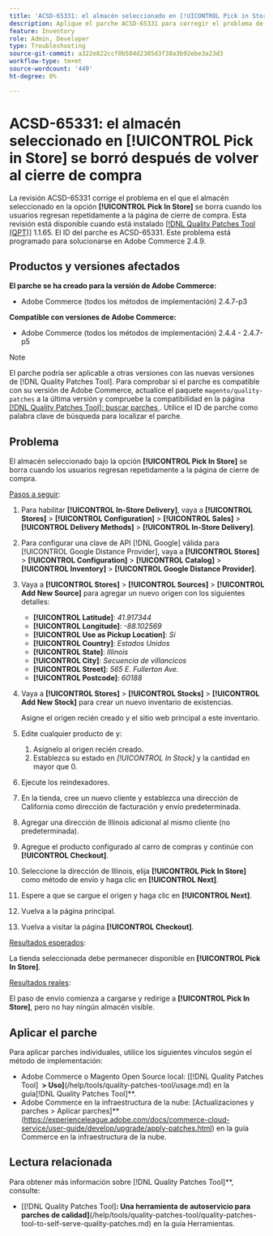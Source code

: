 ```yaml
---
title: 'ACSD-65331: el almacén seleccionado en [!UICONTROL Pick in Store] se borró después de volver al cierre de compra'
description: Aplique el parche ACSD-65331 para corregir el problema de Adobe Commerce en el que la opción [!UICONTROL Pick In Store] de la tienda seleccionada se borra cuando los usuarios regresan repetidamente a la página de cierre de compra.
feature: Inventory
role: Admin, Developer
type: Troubleshooting
source-git-commit: a322e822ccf0b584d2385d3f38a3b92ebe3a23d3
workflow-type: tm+mt
source-wordcount: '449'
ht-degree: 0%

---
```



# ACSD-65331: el almacén seleccionado en **[!UICONTROL Pick in Store]** se borró después de volver al cierre de compra

La revisión ACSD-65331 corrige el problema en el que el almacén seleccionado en la opción **[!UICONTROL Pick In Store]** se borra cuando los usuarios regresan repetidamente a la página de cierre de compra. Esta revisión está disponible cuando está instalado [[!DNL Quality Patches Tool (QPT)]](/help/tools/quality-patches-tool/quality-patches-tool-to-self-serve-quality-patches.md) 1.1.65. El ID del parche es ACSD-65331. Este problema está programado para solucionarse en Adobe Commerce 2.4.9.

## Productos y versiones afectados

**El parche se ha creado para la versión de Adobe Commerce:**

* Adobe Commerce (todos los métodos de implementación) 2.4.7-p3

**Compatible con versiones de Adobe Commerce:**

* Adobe Commerce (todos los métodos de implementación) 2.4.4 - 2.4.7-p5

>[!NOTE]
>
>El parche podría ser aplicable a otras versiones con las nuevas versiones de [!DNL Quality Patches Tool]. Para comprobar si el parche es compatible con su versión de Adobe Commerce, actualice el paquete `magento/quality-patches` a la última versión y compruebe la compatibilidad en la página [[!DNL Quality Patches Tool]: buscar parches ](https://experienceleague.adobe.com/tools/commerce-quality-patches/index.html). Utilice el ID de parche como palabra clave de búsqueda para localizar el parche.

## Problema

El almacén seleccionado bajo la opción **[!UICONTROL Pick In Store]** se borra cuando los usuarios regresan repetidamente a la página de cierre de compra.

<u>Pasos a seguir</u>:

1. Para habilitar **[!UICONTROL In-Store Delivery]**, vaya a **[!UICONTROL Stores]** > **[!UICONTROL Configuration]** > **[!UICONTROL Sales]** > **[!UICONTROL Delivery Methods]** > **[!UICONTROL In-Store Delivery]**.
1. Para configurar una clave de API [!DNL Google] válida para [!UICONTROL Google Distance Provider], vaya a **[!UICONTROL Stores]** > **[!UICONTROL Configuration]** > **[!UICONTROL Catalog]** > **[!UICONTROL Inventory]** > **[!UICONTROL Google Distance Provider]**.
1. Vaya a **[!UICONTROL Stores]** > **[!UICONTROL Sources]** > **[!UICONTROL Add New Source]** para agregar un nuevo origen con los siguientes detalles:

   * **[!UICONTROL Latitude]**: *41.917344*
   * **[!UICONTROL Longitude]**: *-88.102569*
   * **[!UICONTROL Use as Pickup Location]**: *Sí*
   * **[!UICONTROL Country]**: *Estados Unidos*
   * **[!UICONTROL State]**: *Illinois*
   * **[!UICONTROL City]**: *Secuencia de villancicos*
   * **[!UICONTROL Street]**: *565 E. Fullerton Ave.*
   * **[!UICONTROL Postcode]**: *60188*

1. Vaya a **[!UICONTROL Stores]** > **[!UICONTROL Stocks]** > **[!UICONTROL Add New Stock]** para crear un nuevo inventario de existencias.

   Asigne el origen recién creado y el sitio web principal a este inventario.
1. Edite cualquier producto de y:

   1. Asígnelo al origen recién creado.
   1. Establezca su estado en *[!UICONTROL In Stock]* y la cantidad en mayor que 0.

1. Ejecute los reindexadores.
1. En la tienda, cree un nuevo cliente y establezca una dirección de California como dirección de facturación y envío predeterminada.
1. Agregar una dirección de Illinois adicional al mismo cliente (no predeterminada).
1. Agregue el producto configurado al carro de compras y continúe con **[!UICONTROL Checkout]**.
1. Seleccione la dirección de Illinois, elija **[!UICONTROL Pick In Store]** como método de envío y haga clic en **[!UICONTROL Next]**.
1. Espere a que se cargue el origen y haga clic en **[!UICONTROL Next]**.
1. Vuelva a la página principal.
1. Vuelva a visitar la página **[!UICONTROL Checkout]**.

<u>Resultados esperados</u>:

La tienda seleccionada debe permanecer disponible en **[!UICONTROL Pick In Store]**.

<u>Resultados reales</u>:

El paso de envío comienza a cargarse y redirige a **[!UICONTROL Pick In Store]**, pero no hay ningún almacén visible.

## Aplicar el parche

Para aplicar parches individuales, utilice los siguientes vínculos según el método de implementación:

* Adobe Commerce o Magento Open Source local: [[!DNL Quality Patches Tool] **&#x200B; > Uso]**(/help/tools/quality-patches-tool/usage.md) en la guía[!DNL Quality Patches Tool]**.
* Adobe Commerce en la infraestructura de la nube: [Actualizaciones y parches > Aplicar parches]**(https://experienceleague.adobe.com/docs/commerce-cloud-service/user-guide/develop/upgrade/apply-patches.html) en la guía Commerce en la infraestructura de la nube.

## Lectura relacionada

Para obtener más información sobre [!DNL Quality Patches Tool]**, consulte:

* [[!DNL Quality Patches Tool]&#x200B;**: Una herramienta de autoservicio para parches de calidad]**(/help/tools/quality-patches-tool/quality-patches-tool-to-self-serve-quality-patches.md) en la guía Herramientas.
